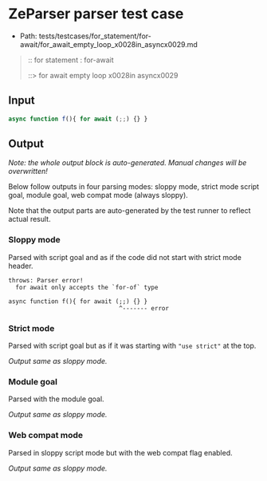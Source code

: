 # ZeParser parser test case

- Path: tests/testcases/for_statement/for-await/for_await_empty_loop_x0028in_asyncx0029.md

> :: for statement : for-await
>
> ::> for await empty loop x0028in asyncx0029

## Input

`````js
async function f(){ for await (;;) {} }
`````

## Output

_Note: the whole output block is auto-generated. Manual changes will be overwritten!_

Below follow outputs in four parsing modes: sloppy mode, strict mode script goal, module goal, web compat mode (always sloppy).

Note that the output parts are auto-generated by the test runner to reflect actual result.

### Sloppy mode

Parsed with script goal and as if the code did not start with strict mode header.

`````
throws: Parser error!
  for await only accepts the `for-of` type

async function f(){ for await (;;) {} }
                               ^------- error
`````

### Strict mode

Parsed with script goal but as if it was starting with `"use strict"` at the top.

_Output same as sloppy mode._

### Module goal

Parsed with the module goal.

_Output same as sloppy mode._

### Web compat mode

Parsed in sloppy script mode but with the web compat flag enabled.

_Output same as sloppy mode._
